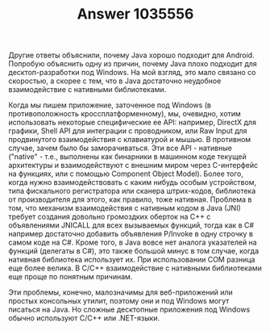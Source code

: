 ﻿---
title: "Answer 1035556"
se.owner.user_id: 240512
se.owner.display_name: "MSDN.WhiteKnight"
se.owner.link: "https://ru.stackoverflow.com/users/240512/msdn-whiteknight"
se.answer_id: 1035556
se.question_id: 1034758
se.post_type: answer
se.score: 1
se.is_accepted: False
---
<p>Другие ответы объяснили, почему Java хорошо подходит для Android. Попробую объяснить одну из причин, почему Java плохо подходит для десктоп-разработки под Windows. На мой взгляд, это мало связано со скоростью, а скорее с тем, что в Java достаточно неудобное взаимодействие с нативными библиотеками. </p>

<p>Когда мы пишем приложение, заточенное под Windows (в противоположность кроссплатформенному), мы, очевидно, хотим использовать некоторые специфические ее API: например, DirectX для графики, Shell API для интеграции с проводником, или Raw Input для продвинутого взаимодействия с клавиатурой и мышью. В противном случае, зачем было бы заморачиваться. Эти все API - нативные ("native" - т.е., выполнены как бинарники в машинном коде текущей архитектуры и взаимодействуют с внешним миром через C-интерфейс на функциях, или с помощью Component Object Model). Более того, когда нужно взаимодействовать с каким нибудь особым устройством, типа фискального регистратора или сканера штрих-кодов, библиотека от производителя для этого, как правило, тоже нативная. Проблема в том, что механизм взаимодействия с нативным кодом в Java (JNI) требует создания довольно громоздких оберток на С++ с объявлениями JNICALL для всех вызываемых функций, тогда как в C# например достаточно добавить объявления P/Invoke в одну строчку в самом коде на C#. Кроме того, в Java вовсе нет аналога указателей на функций (делегаты в C#), это также большой минус в том случае, когда нативная библиотека использует их. При использовании COM разница еще более велика. В С/С++ взаимодействие с нативными библиотеками еще проще по понятным причинам.</p>

<p>Эти проблемы, конечно, малозначимы для веб-приложений или простых консольных утилит, поэтому они и под Windows могут писаться на Java. Но сложные десктопные приложения под Windows обычно используют С/С++ или .NET-языки. </p>
